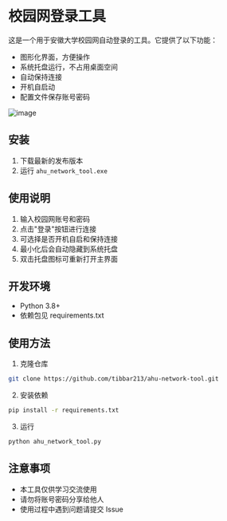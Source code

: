 # 校园网登录工具

这是一个用于安徽大学校园网自动登录的工具。它提供了以下功能：

- 图形化界面，方便操作
- 系统托盘运行，不占用桌面空间
- 自动保持连接
- 开机自启动
- 配置文件保存账号密码

![image](https://github.com/user-attachments/assets/8e3d63f8-7f2e-4100-9517-2463ac0bf7ef)

## 安装

1. 下载最新的发布版本
2. 运行 `ahu_network_tool.exe`

## 使用说明

1. 输入校园网账号和密码
2. 点击"登录"按钮进行连接
3. 可选择是否开机自启和保持连接
4. 最小化后会自动隐藏到系统托盘
5. 双击托盘图标可重新打开主界面

## 开发环境

- Python 3.8+
- 依赖包见 requirements.txt

## 使用方法

1. 克隆仓库
```bash
git clone https://github.com/tibbar213/ahu-network-tool.git
```

2. 安装依赖
```bash
pip install -r requirements.txt
```

3. 运行
```bash
python ahu_network_tool.py
```

## 注意事项

- 本工具仅供学习交流使用
- 请勿将账号密码分享给他人
- 使用过程中遇到问题请提交 Issue 
